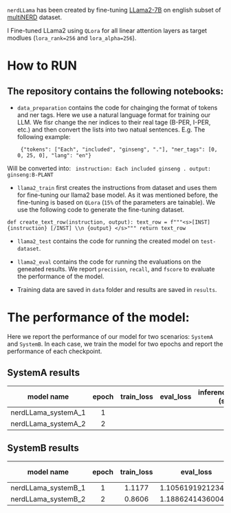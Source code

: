 `nerdLLama` has been created by fine-tuning [LLama2-7B](https://huggingface.co/NousResearch/Llama-2-7b-hf) on english subset of [multiNERD](https://huggingface.co/datasets/Babelscape/multinerd?row=17) dataset.  

I Fine-tuned LLama2 using `QLora` for all linear attention layers as target modlues (`lora_rank=256` and `lora_alpha=256`).

# How to RUN

## The repository contains the following notebooks:
* `data_preparation` contains the code for chainging the format of tokens and ner tags. Here we use a natural language format for training our LLM. We fisr change the ner indices to their real tage (B-PER, I-PER, etc.) and then convert the lists into two natual sentences. E.g. The following example:

  ``  {"tokens": ["Each", "included", "ginseng", "."], "ner_tags": [0, 0, 25, 0], "lang": "en"} ``

Will be converted into: ``  instruction: Each included ginseng . output: ginseng:B-PLANT ``



* `llama2_train` first creates the instructions from dataset and uses them for fine-tuning our llama2 base model. As it was mentioned before, the fine-tuning is based on `QLora` (`15%` of the parameters are tainable). We use the following code to generate the fine-tuning dataset.

``
def create_text_row(instruction, output):
    text_row = f"""<s>[INST] {instruction} [/INST] \\n {output} </s>"""
    return text_row
``

* `llama2_test` contains the code for running the created model on `test-dataset`.

* `llama2_eval` contains the code for running the evaluations on the geneated results. We report `precision`, `recall`, and `fscore` to evaluate the performance of the model.

* Training data are saved in `data` folder and results are saved in `results`.


# The performance of the model:

Here we report the performance of our model for two scenarios: `SystemA` and `SystemB`. In each case, we train the model for two epochs and report the performance of each checkpoint. 

## SystemA results

|model name | epoch | train_loss | eval_loss | inference_time (s) | precision | recall | fscore |
|-----------------|:------:|:---------:|:---------:|:---------:|:---:|:---:|:---:|
|nerdLLama_systemA_1|1| | | | 95.59% | 96.36% | 97.14% |
|nerdLLama_systemA_2|2| | | | 96.05% | 96.19% | 97.24% |


## SystemB results

|model name | epoch | train_loss | eval_loss | eval_time_per_steps (s) | precision | recall | fscore |
|-----------------|:------:|:---------:|:---------:|:---------:|:---:|:---:|:---:|
|nerdLLama_systemB_1|1| 1.1177 | 1.105619192123413 | 8.527 | |  | |
|nerdLLama_systemB_2|2| 0.8606 | 1.188624143600463 | 8.493 | |  | |
